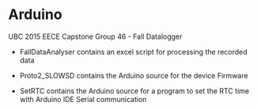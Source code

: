 # Arduino

UBC 2015 EECE Capstone Group 46 - Fall Datalogger

- FallDataAnalyser contains an excel script for processing the recorded data

- Proto2_SLOWSD contains the Arduino source for the device Firmware

- SetRTC contains the Arduino source for a program to set the RTC time with Arduino IDE Serial communication
